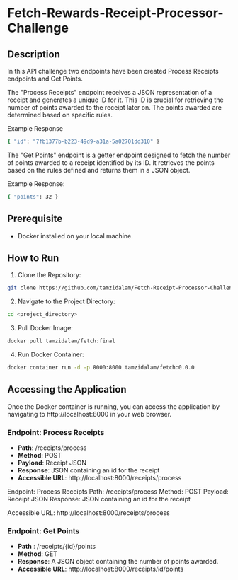 # Fetch-Rewards-Receipt-Processor-Challenge



## Description
In this API challenge two endpoints have been created Process Receipts endpoints and Get Points.

The "Process Receipts" endpoint receives a JSON representation of a receipt and generates a unique ID for it. This ID is crucial for retrieving the number of points awarded to the receipt later on. The points awarded are determined based on specific rules.

Example Response

```bash
{ "id": "7fb1377b-b223-49d9-a31a-5a02701dd310" }
```

The "Get Points" endpoint is a getter endpoint designed to fetch the number of points awarded to a receipt identified by its ID. It retrieves the points based on the rules defined and returns them in a JSON object.

Example Response:

```bash
{ "points": 32 }
```

## Prerequisite

- Docker installed on your local machine.

## How to Run
1. Clone the Repository:
```bash
git clone https://github.com/tamzidalam/Fetch-Receipt-Processor-Challenge.git](https://github.com/tamzidalam/Fetch-Rewards-Receipt-Processor-Challenge.git
```
2. Navigate to the Project Directory:
```bash
cd <project_directory>
```
3. Pull Docker Image:
```bash
docker pull tamzidalam/fetch:final
```
4. Run Docker Container:
```bash
docker container run -d -p 8000:8000 tamzidalam/fetch:0.0.0
```

## Accessing the Application

Once the Docker container is running, you can access the application by navigating to http://localhost:8000 in your web browser.

### Endpoint: Process Receipts

- **Path**: /receipts/process  
- **Method**: POST  
- **Payload**: Receipt JSON  
- **Response**: JSON containing an id for the receipt
- **Accessible URL**: http://localhost:8000/receipts/process


Endpoint: Process Receipts
Path: /receipts/process
Method: POST
Payload: Receipt JSON
Response: JSON containing an id for the receipt

Accessible URL: http://localhost:8000/receipts/process

### Endpoint: Get Points
- **Path** : /receipts/{id}/points
- **Method**: GET
- **Response**: A JSON object containing the number of points awarded.
- **Accessible URL**: http://localhost:8000/receipts/id/points



